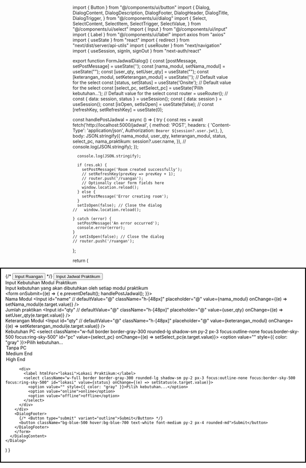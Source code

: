 import { Button } from "@/components/ui/button"
import {
  Dialog,
  DialogContent,
  DialogDescription,
  DialogFooter,
  DialogHeader,
  DialogTitle,
  DialogTrigger,
} from "@/components/ui/dialog"
import {
  Select,
  SelectContent,
  SelectItem,
  SelectTrigger,
  SelectValue,
} from "@/components/ui/select"
import { Input } from "@/components/ui/input"
import { Label } from "@/components/ui/label"
import axios from "axios"
import { useState } from "react"
import { redirect } from "next/dist/server/api-utils"
import { useRouter } from "next/navigation"
import { useSession, signIn, signOut } from "next-auth/react"

export function FormJadwalDialog() {
  const [postMessage, setPostMessage] = useState('');
  const [nama_modul, setNama_modul] = useState("");
  const [user_qty, setUser_qty] = useState("");
  const [keterangan_modul, setKeterangan_modul] = useState(''); // Default value for the select
  const [status, setStatus] = useState('Onsite'); // Default value for the select
  const [select_pc, setSelect_pc] = useState('Pilih kebutuhan...'); // Default value for the select
  const router = useRouter();
//   const { data: session, status } = useSession();
  const { data: session } = useSession();
  const [isOpen, setIsOpen] = useState(false);
  // const [refreshKey, setRefreshKey] = useState(0);

  const handlePostJadwal = async () => {
    try {
      const res = await fetch('http://localhost:5000/jadwal', {
        method: 'POST',
        headers: {
          'Content-Type': 'application/json',
          Authorization: `Bearer ${session?.user.jwt}`,
        },
        body: JSON.stringify({
          nama_modul,
          user_qty,
          keterangan_modul,
          status,
          select_pc,
          nama_praktikum: session?.user.name,
        }),
        // console.log(JSON.stringify);
      });

      console.log(JSON.stringify);

      if (res.ok) {
        setPostMessage('Room created successfully');
        // setRefreshKey(prevKey => prevKey + 1);
        // router.push('/ruangan');
        // Optionally clear form fields here
        window.location.reload();
      } else {
        setPostMessage('Error creating room');
      }
      setIsOpen(false); // Close the dialog
    //   window.location.reload();
      
    } catch (error) {
      setPostMessage('An error occurred');
      console.error(error);
    }
    // setIsOpen(false); // Close the dialog
    // router.push('/ruangan');
  };
  
  return (
    <Dialog open={isOpen} onOpenChange={setIsOpen}>
      <DialogTrigger asChild>
        {/* <Button variant="input">Input Ruangan</Button> */}
        <button className="bg-blue-500 w-[180px] py-3 hover:bg-blue-700 text-white font-medium px-4 rounded-md">Input Jadwal Praktikum</button>
      </DialogTrigger>  
      <DialogContent className="sm:max-w-[425px]">
        <DialogHeader>
          <DialogTitle>Input Kebutuhan Modul Praktikum</DialogTitle>
          <DialogDescription>
           <div> Input kebutuhan yang akan dibutuhkan oleh setiap modul praktikum </div>
          </DialogDescription>
        </DialogHeader>
        <form onSubmit={(e) => { e.preventDefault(); handlePostJadwal(); }}>
        <div className="">
          <div className="items-center my-3">
            <Label htmlFor="name" className="text-right">
              Nama Modul
            </Label>
            <Input
              id="name"
              // defaultValue="@"
              className="h-[48px]"
              placeholder="@"
              value={nama_modul}
              onChange={(e) => setNama_modul(e.target.value)}
            />
          </div>
          <div className=" items-center my-3">
            <Label htmlFor="username" className="text-right">
              Jumlah praktikan
            </Label>
            <Input
              id="qty"
              // defaultValue="@"
              className="h-[48px]"
              placeholder="@"
              value={user_qty}
              onChange={(e) => setUser_qty(e.target.value)}
            />
          </div>
          <div className=" items-center my-3">
            <Label htmlFor="username" className="text-right">
              Keterangan Modul
            </Label>
            <Input
              id="qty"
              // defaultValue="@"
              className="h-[48px]"
              placeholder="@"
              value={keterangan_modul}
              onChange={(e) => setKeterangan_modul(e.target.value)}
            />
          </div>
          <div className="mb-3">
          <label htmlFor="pc" className="font-medium ">Kebutuhan PC</label>
            <select className="w-full border border-gray-300 rounded-lg shadow-sm py-2 px-3 focus:outline-none focus:border-sky-500 focus:ring-sky-500" id="pc" value={select_pc} onChange={(e) => setSelect_pc(e.target.value)}>
              <option value="" style={{ color: "gray" }}>Pilih kebutuhan...</option> 
              <option value="Tanpa PC">Tanpa PC</option>
              <option value="Medium End">Medium End</option>
              <option value="High End">High End</option>
            </select>
          </div>

          <div>
            <label htmlFor="lokasi">Lokasi Praktikum:</label>
            <select className="w-full border border-gray-300 rounded-lg shadow-sm py-2 px-3 focus:outline-none focus:border-sky-500 focus:ring-sky-500" id="lokasi" value={status} onChange={(e) => setStatus(e.target.value)}>
              <option value="" style={{ color: "gray" }}>Pilih kebutuhan...</option> 
              <option value="online">online</option>
              <option value="offline">offline</option>
            </select>
          </div>
        </div>
        <DialogFooter>
          {/* <Button type="submit" variant="outline">Submit</Button> */}
          <button className="bg-blue-500 hover:bg-blue-700 text-white font-medium py-2 px-4 rounded-md">Submit</button>
        </DialogFooter>
        </form>
      </DialogContent>
    </Dialog>
  )
}
